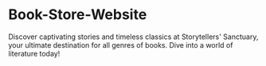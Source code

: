 # Book-Store-Website
Discover captivating stories and timeless classics at Storytellers' Sanctuary, your ultimate destination for all genres of books. Dive into a world of literature today!
